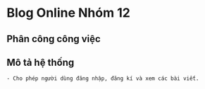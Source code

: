 # Blog Online Nhóm 12
## Phân công công việc
## Mô tả hệ thống
    - Cho phép người dùng đăng nhập, đăng kí và xem các bài viết.

